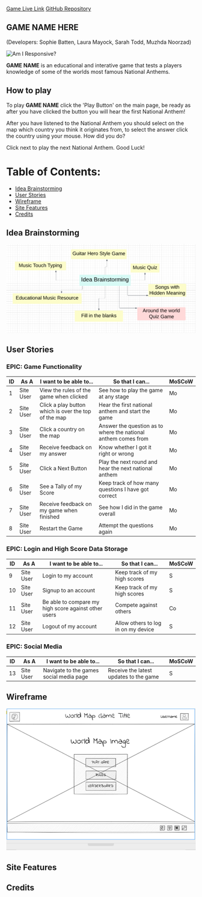[Game Live Link]()
[GitHub Repository](https://github.com/users/sophiebatten123/projects/2/views/1)

## GAME NAME HERE

(Developers: Sophie Batten, Laura Mayock, Sarah Todd, Muzhda Noorzad)

![Am I Responsive?]()

**GAME NAME** is an educational and interative game that tests a players knowledge of some of the worlds most famous National Anthems.

## How to play

To play **GAME NAME** click the 'Play Button' on the main page, be ready as after you have clicked the button you will hear the first National Anthem! 

After you have listened to the National Anthem you should select on the map which country you think it originates from, to select the answer click the country using your mouse. How did you do?

Click next to play the next National Anthem. Good Luck!

# Table of Contents:

- [Idea Brainstorming](#idea-brainstorming)
- [User Stories](#user-stories)
- [Wireframe](#wireframe)
- [Site Features](#site-features)
- [Credits](#credits)


## Idea Brainstorming

![Idea Brainstorming](assets/images/ideas-brainstorm.PNG)

## User Stories

### EPIC: Game Functionality

| ID | As A |I want to be able to...|So that I can...|MoSCoW|
|----|------|-----------------------|----------------|------|
|1| Site User | View the rules of the game when clicked | See how to play the game at any stage | Mo |
|2| Site User | Click a play button which is over the top of the map | Hear the first national anthem and start the game | Mo |
|3| Site User | Click a country on the map | Answer the question as to where the national anthem comes from | Mo |
|4| Site User | Receive feedback on my answer | Know whether I got it right or wrong | Mo |
|5| Site User | Click a Next Button | Play the next round and hear the next national anthem | Mo |
|6| Site User | See a Tally of my Score | Keep track of how many questions I have got correct | Mo |
|7| Site User | Receive feedback on my game when finished | See how I did in the game overall | Mo |
|8| Site User | Restart the Game | Attempt the questions again | Mo |

### EPIC: Login and High Score Data Storage

| ID | As A |I want to be able to...|So that I can...|MoSCoW|
|----|------|-----------------------|----------------|------|
|9| Site User | Login to my account | Keep track of my high scores | S |
|10| Site User | Signup to an account | Keep track of my high scores | S |
|11| Site User | Be able to compare my high score against other users | Compete against others | Co |
|12| Site User | Logout of my account | Allow others to log in on my device | S |

### EPIC: Social Media

| ID | As A |I want to be able to...|So that I can...|MoSCoW|
|----|------|-----------------------|----------------|------|
|13| Site User | Navigate to the games social media page | Receive the latest updates to the game | S |

## Wireframe

![Game Wireframe](assets/images/wireframe.png)

## Site Features

## Credits